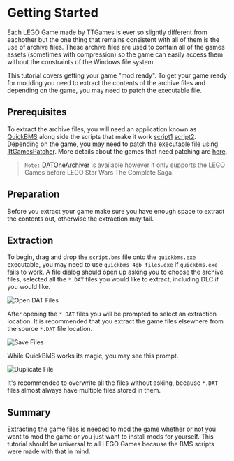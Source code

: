 Getting Started
============
Each LEGO Game made by TTGames is ever so slightly different from eachother but the one thing that remains consistent with all of them is the use of archive files. These archive files are used to contain all of the games assets (sometimes with compression) so the game can easily access them without the constraints of the Windows file system.

This tutorial covers getting your game "mod ready". To get your game ready for modding you need to extract the contents of the archive files and depending on the game, you may need to patch the executable file.

## Prerequisites
To extract the archive files, you will need an application known as [QuickBMS](linkyhere) along side the scripts that make it work [script1](linkyhere) [script2](linkyhere). Depending on the game, you may need to patch the executable file using [TtGamesPatcher](linkyhere). More details about the games that need patching are [here](linkyhere).

>`Note:` [DATOneArchiver](linkyhere) is available however it only supports the LEGO Games before LEGO Star Wars The Complete Saga.

## Preparation
Before you extract your game make sure you have enough space to extract the contents out, otherwise the extraction may fail.

## Extraction
To begin, drag and drop the `script.bms` file onto the `quickbms.exe` executable, you may need to use `quickbms_4gb_files.exe` if `quickbms.exe` fails to work. A file dialog should open up asking you to choose the archive files, selected all the `*.DAT` files you would like to extract, including DLC if you would like.

![Open DAT Files](https://i.imgur.com/yGLKYbL.png)

After opening the `*.DAT` files you will be prompted to select an extraction location. It is recommended that you extract the game files elsewhere from the source `*.DAT` file location.

![Save Files](https://i.imgur.com/PXrbsfM.png)

While QuickBMS works its magic, you may see this prompt.

![Duplicate File](https://i.imgur.com/8dLvCgh.png)

It's recommended to overwrite all the files without asking, because `*.DAT` files almost always have multiple files stored in them.

## Summary
Extracting the game files is needed to mod the game whether or not you want to mod the game or you just want to install mods for yourself. This tutorial should be universal to all LEGO Games because the BMS scripts were made with that in mind.